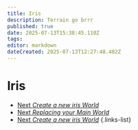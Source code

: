 ```yaml
---
title: Iris
description: Terrain go brrr
published: true
date: 2025-07-13T15:38:45.110Z
tags: 
editor: markdown
dateCreated: 2025-07-13T12:27:48.482Z
---
```


# Iris

- [Next *Create a new iris World*](/doc/iris/create-world)
- [Next *Replacing your Main World*](/doc/iris/replacing-main-world)
- [Next *Create a new iris World*](/doc/iris/create-world)
{.links-list}


